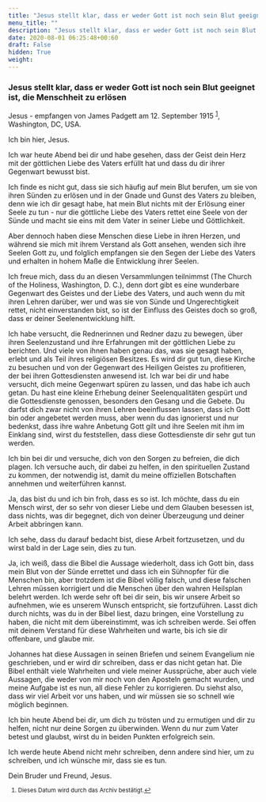 ```yaml
---
title: "Jesus stellt klar, dass er weder Gott ist noch sein Blut geeignet ist, die Menschheit zu erlösen"
menu_title: ""
description: "Jesus stellt klar, dass er weder Gott ist noch sein Blut geeignet ist, die Menschheit zu erlösen"
date: 2020-08-01 06:25:48+00:60
draft: False
hidden: True
weight:
---
```

### Jesus stellt klar, dass er weder Gott ist noch sein Blut geeignet ist, die Menschheit zu erlösen

Jesus - empfangen von James Padgett am 12. September 1915 <sup id="a1">[1](#f1)</sup>, Washington, DC, USA.

Ich bin hier, Jesus.

Ich war heute Abend bei dir und habe gesehen, dass der Geist dein Herz mit der göttlichen Liebe des Vaters erfüllt hat und dass du dir ihrer Gegenwart bewusst bist.

Ich finde es nicht gut, dass sie sich häufig auf mein Blut berufen, um sie von ihren Sünden zu erlösen und in der Gnade und Gunst des Vaters zu bleiben, denn wie ich dir gesagt habe, hat mein Blut nichts mit der Erlösung einer Seele zu tun - nur die göttliche Liebe des Vaters rettet eine Seele von der Sünde und macht sie eins mit dem Vater in seiner Liebe und Göttlichkeit.

Aber dennoch haben diese Menschen diese Liebe in ihren Herzen, und während sie mich mit ihrem Verstand als Gott ansehen, wenden sich ihre Seelen Gott zu, und folglich empfangen sie den Segen der Liebe des Vaters und erhalten in hohem Maße die Entwicklung ihrer Seelen.

Ich freue mich, dass du an diesen Versammlungen teilnimmst (The Church of the Holiness, Washington, D. C.), denn dort gibt es eine wunderbare Gegenwart des Geistes und der Liebe des Vaters, und auch wenn du mit ihren Lehren darüber, wer und was sie von Sünde und Ungerechtigkeit rettet, nicht einverstanden bist, so ist der Einfluss des Geistes doch so groß, dass er deiner Seelenentwicklung hilft.

Ich habe versucht, die Rednerinnen und Redner dazu zu bewegen, über ihren Seelenzustand und ihre Erfahrungen mit der göttlichen Liebe zu berichten. Und viele von ihnen haben genau das, was sie gesagt haben, erlebt und als Teil ihres religiösen Besitzes. Es wird dir gut tun, diese Kirche zu besuchen und von der Gegenwart des Heiligen Geistes zu profitieren, der bei ihren Gottesdiensten anwesend ist. Ich war bei dir und habe versucht, dich meine Gegenwart spüren zu lassen, und das habe ich auch getan. Du hast eine kleine Erhebung deiner Seelenqualitäten gespürt und die Gottesdienste genossen, besonders den Gesang und die Gebete. Du darfst dich zwar nicht von ihren Lehren beeinflussen lassen, dass ich Gott bin oder angebetet werden muss, aber wenn du das ignorierst und nur bedenkst, dass ihre wahre Anbetung Gott gilt und ihre Seelen mit ihm im Einklang sind, wirst du feststellen, dass diese Gottesdienste dir sehr gut tun werden.

Ich bin bei dir und versuche, dich von den Sorgen zu befreien, die dich plagen. Ich versuche auch, dir dabei zu helfen, in den spirituellen Zustand zu kommen, der notwendig ist, damit du meine offiziellen Botschaften annehmen und weiterführen kannst.

Ja, das bist du und ich bin froh, dass es so ist. Ich möchte, dass du ein Mensch wirst, der so sehr von dieser Liebe und dem Glauben besessen ist, dass nichts, was dir begegnet, dich von deiner Überzeugung und deiner Arbeit abbringen kann.

Ich sehe, dass du darauf bedacht bist, diese Arbeit fortzusetzen, und du wirst bald in der Lage sein, dies zu tun.

Ja, ich weiß, dass die Bibel die Aussage wiederholt, dass ich Gott bin, dass mein Blut von der Sünde errettet und dass ich ein Sühnopfer für die Menschen bin, aber trotzdem ist die Bibel völlig falsch, und diese falschen Lehren müssen korrigiert und die Menschen über den wahren Heilsplan belehrt werden. Ich werde sehr oft bei dir sein, bis wir unsere Arbeit so aufnehmen, wie es unserem Wunsch entspricht, sie fortzuführen. Lasst dich durch nichts, was du in der Bibel liest, dazu bringen, eine Vorstellung zu haben, die nicht mit dem übereinstimmt, was ich schreiben werde. Sei offen mit deinem Verstand für diese Wahrheiten und warte, bis ich sie dir offenbare, und glaube mir.

Johannes hat diese Aussagen in seinen Briefen und seinem Evangelium nie geschrieben, und er wird dir schreiben, dass er das nicht getan hat. Die Bibel enthält viele Wahrheiten und viele meiner Aussprüche, aber auch viele Aussagen, die weder von mir noch von den Aposteln gemacht wurden, und meine Aufgabe ist es nun, all diese Fehler zu korrigieren. Du siehst also, dass wir viel Arbeit vor uns haben, und wir müssen sie so schnell wie möglich beginnen.

Ich bin heute Abend bei dir, um dich zu trösten und zu ermutigen und dir zu helfen, nicht nur deine Sorgen zu überwinden. Wenn du nur zum Vater betest und glaubst, wirst du in beiden Punkten erfolgreich sein.

Ich werde heute Abend nicht mehr schreiben, denn andere sind hier, um zu schreiben, und ich wünsche mir, dass sie es tun.

Dein Bruder und Freund, Jesus.
<small>

1. <large id="f1"> Dieses Datum wird durch das Archiv bestätigt.[↩](#a1)
